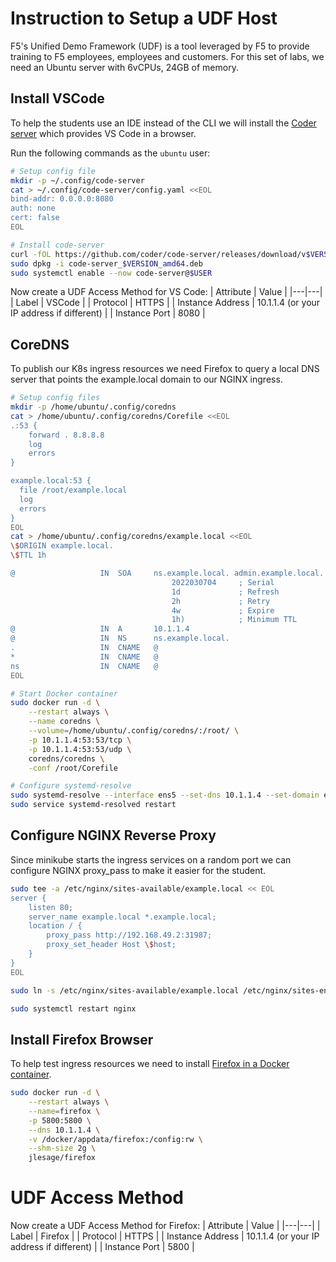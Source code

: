 # Instruction to Setup a UDF Host
F5's Unified Demo Framework (UDF) is a tool leveraged by F5 to provide training to F5 employees, employees and customers.  For this set of labs, we need an Ubuntu server with 6vCPUs, 24GB of memory.

## Install VSCode
To help the students use an IDE instead of the CLI we will install the [Coder server](https://github.com/coder/code-server) which provides VS Code in a browser. 

Run the following commands as the `ubuntu` user:
```bash
# Setup config file
mkdir -p ~/.config/code-server
cat > ~/.config/code-server/config.yaml <<EOL
bind-addr: 0.0.0.0:8080
auth: none
cert: false
EOL

# Install code-server
curl -fOL https://github.com/coder/code-server/releases/download/v$VERSION/code-server_$VERSION_amd64.deb
sudo dpkg -i code-server_$VERSION_amd64.deb
sudo systemctl enable --now code-server@$USER
```

Now create a UDF Access Method for VS Code:
| Attribute  | Value |
|---|---|
| Label  | VSCode  |
| Protocol  | HTTPS  |
| Instance Address  | 10.1.1.4 (or your IP address if different)  |
| Instance Port | 8080 |

## CoreDNS
To publish our K8s ingress resources we need Firefox to query a local DNS server that points the example.local domain to our NGINX ingress.

```bash
# Setup config files
mkdir -p /home/ubuntu/.config/coredns
cat > /home/ubuntu/.config/coredns/Corefile <<EOL
.:53 {
    forward . 8.8.8.8
    log
    errors
}

example.local:53 {
  file /root/example.local
  log
  errors
}
EOL
cat > /home/ubuntu/.config/coredns/example.local <<EOL
\$ORIGIN example.local.
\$TTL 1h

@                   IN  SOA     ns.example.local. admin.example.local. (
                                    2022030704     ; Serial
                                    1d             ; Refresh
                                    2h             ; Retry
                                    4w             ; Expire
                                    1h)            ; Minimum TTL
@                   IN  A       10.1.1.4
@                   IN  NS      ns.example.local.
.                   IN  CNAME   @
*                   IN  CNAME   @
ns                  IN  CNAME   @
EOL

# Start Docker container
sudo docker run -d \
    --restart always \
    --name coredns \
    --volume=/home/ubuntu/.config/coredns/:/root/ \
    -p 10.1.1.4:53:53/tcp \
    -p 10.1.1.4:53:53/udp \
    coredns/coredns \
    -conf /root/Corefile

# Configure systemd-resolve
sudo systemd-resolve --interface ens5 --set-dns 10.1.1.4 --set-domain example.local
sudo service systemd-resolved restart
```

## Configure NGINX Reverse Proxy
Since minikube starts the ingress services on a random port we can configure NGINX proxy_pass to make it easier for the student.

```bash
sudo tee -a /etc/nginx/sites-available/example.local << EOL
server {
    listen 80;
    server_name example.local *.example.local;
    location / {
        proxy_pass http://192.168.49.2:31987;
        proxy_set_header Host \$host;
    }
}
EOL

sudo ln -s /etc/nginx/sites-available/example.local /etc/nginx/sites-enabled/example.local 

sudo systemctl restart nginx
```

## Install Firefox Browser
To help test ingress resources we need to install [Firefox in a Docker container](https://github.com/jlesage/docker-firefox).

```bash
sudo docker run -d \
    --restart always \
    --name=firefox \
    -p 5800:5800 \
    --dns 10.1.1.4 \
    -v /docker/appdata/firefox:/config:rw \
    --shm-size 2g \
    jlesage/firefox
```

# UDF Access Method
Now create a UDF Access Method for Firefox:
| Attribute  | Value |
|---|---|
| Label  | Firefox  |
| Protocol  | HTTPS  |
| Instance Address  | 10.1.1.4 (or your IP address if different)  |
| Instance Port | 5800 |


